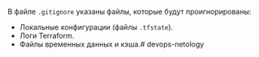 В файле `.gitignore` указаны файлы, которые будут проигнорированы:
* Локальные конфигурации (файлы `.tfstate`).
* Логи Terraform.
* Файлы временных данных и кэша.# devops-netology
